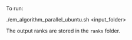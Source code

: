 To run:

./em_algorithm_parallel_ubuntu.sh <input_folder>


The output ranks are stored in the `ranks` folder.